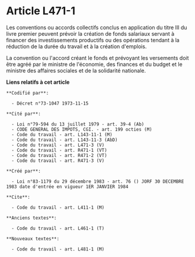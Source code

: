# Article L471-1

Les conventions ou accords collectifs conclus en application du titre III du livre premier peuvent prévoir la création de
fonds salariaux servant à financer des investissements productifs ou des opérations tendant à la réduction de la durée du
travail et à la création d'emplois.

La convention ou l'accord créant le fonds et prévoyant les versements doit être agréé par le ministre de l'économie, des
finances et du budget et le ministre des affaires sociales et de la solidarité nationale.

**Liens relatifs à cet article**

	**Codifié par**:

	  - Décret n°73-1047 1973-11-15

	**Cité par**:

	  - Loi n°79-594 du 13 juillet 1979 - art. 39-4 (Ab)
	  - CODE GENERAL DES IMPOTS, CGI. - art. 199 octies (M)
	  - Code du travail - art. L143-11-1 (M)
	  - Code du travail - art. L143-11-3 (AbD)
	  - Code du travail - art. L471-3 (V)
	  - Code du travail - art. R471-1 (VT)
	  - Code du travail - art. R471-2 (VT)
	  - Code du travail - art. R471-3 (V)

	**Créé par**:

	  - Loi n°83-1179 du 29 décembre 1983 - art. 76 () JORF 30 DECEMBRE 1983 date d'entrée en vigueur 1ER JANVIER 1984

	**Cite**:

	  - Code du travail - art. L411-1 (M)

	**Anciens textes**:

	  - Code du travail - art. L461-1 (T)

	**Nouveaux textes**:

	  - Code du travail - art. L481-1 (M)

